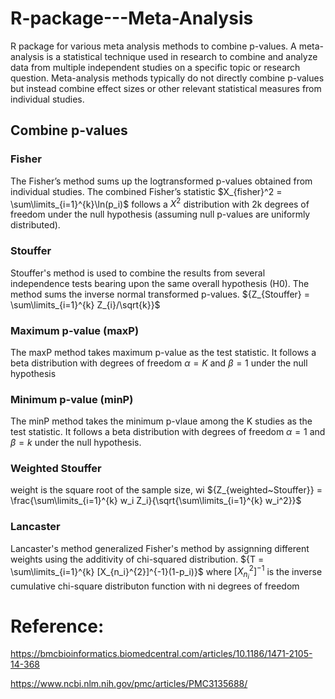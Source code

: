 # R-package---Meta-Analysis
R package for various meta analysis methods to combine p-values. A meta-analysis is a statistical technique used in research to combine and analyze data from multiple independent studies on a specific topic or research question. Meta-analysis methods typically do not directly combine p-values but instead combine effect sizes or other relevant statistical measures from individual studies. 
## Combine p-values
### Fisher 
The Fisher’s method sums up the logtransformed p-values obtained from individual studies. The combined Fisher’s statistic $X_{fisher}^2 = \sum\limits_{i=1}^{k}\ln(p_i)$ follows a $X^2$ distribution with 2k degrees of freedom under the null hypothesis (assuming null p-values are uniformly distributed).
### Stouffer 
Stouffer's method is used to combine the results from several independence tests bearing upon the same overall hypothesis (H0). The method sums the inverse normal transformed p-values. ${Z_{Stouffer} = \sum\limits_{i=1}^{k} Z_{i}/\sqrt{k}}$
### Maximum p-value (maxP)
The maxP method takes maximum p-value as the test statistic. It follows a beta distribution with degrees of freedom ${\alpha = K}$ and ${\beta = 1}$ under the null hypothesis
### Minimum p-value (minP)
The minP method takes the minimum p-vlaue among the K studies as the test statistic. It follows a beta distribution with degrees of freedom  ${\alpha = 1}$ and ${\beta = k}$ under the null hypothesis.
### Weighted Stouffer
weight is the square root of the sample size, wi
${Z_{weighted~Stouffer}} = \frac{\sum\limits_{i=1}^{k} w_i Z_i}{\sqrt{\sum\limits_{i=1}^{k} w_i^2}}$
### Lancaster
Lancaster's method generalized Fisher's method by assignning different weights using the additivity of chi-squared distribution. ${T = \sum\limits_{i=1}^{k} [X_{n_i}^{2}]^{-1}(1-p_i)}$ where ${[X_{n_i}^{2}]^{-1}}$ is the inverse cumulative chi-square distributon function with ni degrees of freedom

# Reference:  

https://bmcbioinformatics.biomedcentral.com/articles/10.1186/1471-2105-14-368   

https://www.ncbi.nlm.nih.gov/pmc/articles/PMC3135688/   
